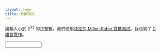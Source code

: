 ```yaml
---
layout: page
title: 質數測試
---
```

請輸入小於 2<sup>32</sup> 的正整數。我們使用[決定性 Miller–Rabin 質數測試][mr]。我也寫了 [C 語言實作][c]。

[c]: https://gist.github.com/jdh8/57c5f097e970bfe260e2
[mr]: https://en.wikipedia.org/wiki/Miller%E2%80%93Rabin_primality_test#Deterministic_variants_of_the_test

<input required id="num" type="number" max="4294967295" min="0" step="1">
<p id="result">&nbsp;</p>

<script src="prime.min.js"></script>
<script src="dom.js"></script>
